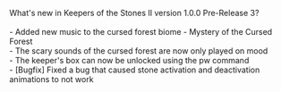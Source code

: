 What's new in Keepers of the Stones II version 1.0.0 Pre-Release 3?<br/>
<br />- Added new music to the cursed forest biome - Mystery of the Cursed Forest
<br />- The scary sounds of the cursed forest are now only played on mood
<br />- The keeper's box can now be unlocked using the pw command
<br />- [Bugfix] Fixed a bug that caused stone activation and deactivation animations to not work